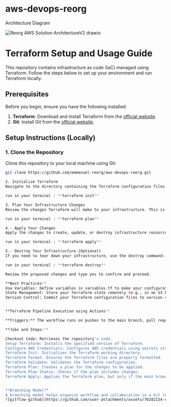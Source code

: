# aws-devops-reorg

Architecture Diagram

![Reorg AWS Solution ArchitectureV2 drawio](https://github.com/user-attachments/assets/0c4b1d75-5a4e-483d-99d6-45f6304a1f92)



# Terraform Setup and Usage Guide

This repository contains infrastructure as code (IaC) managed using Terraform. Follow the steps below to set up your environment and run Terraform locally.

## Prerequisites

Before you begin, ensure you have the following installed:

1. **Terraform**: Download and install Terraform from the [official website](https://www.terraform.io/downloads.html).
2. **Git**: Install Git from the [official website](https://git-scm.com/downloads).

## Setup Instructions (Locally)

### 1. Clone the Repository

Clone this repository to your local machine using Git:

```bash
git clone https://github.com/emmanuel-reorg/aws-devops-reorg.git

2. Initialize Terraform
Navigate to the directory containing the Terraform configuration files (usually main.tf, variables.tf, outputs.tf, etc.). Initialize Terraform to download the necessary provider plugins:

run in your terminal : **terraform init**

3. Plan Your Infrastructure Changes
Review the changes Terraform will make to your infrastructure. This is a safe way to check what will happen without actually applying the changes:

run in your terminal : **terraform plan**

4.- Apply Your Changes
Apply the changes to create, update, or destroy infrastructure resources:

run in your terminal : **terraform apply**

5.- Destroy Your Infrastructure (Optional)
If you need to tear down your infrastructure, use the destroy command:

run in your terminal : **terraform destroy**

Review the proposed changes and type yes to confirm and proceed.

**Best Practices**
Use Variables: Define variables in variables.tf to make your configuration flexible and reusable. Provide default values where appropriate and use terraform.tfvars or environment variables to set sensitive or environment-specific values.
State Management: Store your Terraform state remotely (e.g., in an S3 bucket) to enable collaboration and ensure state consistency.
Version Control: Commit your Terraform configuration files to version control, but never commit sensitive information such as AWS credentials or Terraform state files.


**Terraform Pipeline Execution using Actions**

**Triggers:** The workflow runs on pushes to the main branch, pull requests targeting main, and manual triggers via workflow_dispatch.

**Jobs and Steps:**

Checkout Code: Retrieves the repository's code.
Setup Terraform: Installs the specified version of Terraform.
Configure AWS Credentials: Configures AWS credentials using secrets stored in GitHub.
Terraform Init: Initializes the Terraform working directory.
Terraform Format: Ensures the Terraform files are properly formatted.
Terraform Validate: Validates the Terraform configuration.
Terraform Plan: Creates a plan for the changes to be applied.
Terraform Plan Status: Checks if the plan includes changes.
Terraform Apply: Applies the Terraform plan, but only if the main branch is being updated and changes are detected.


**Branching Model**
A branching model helps organize workflow and collaboration in a Git repository. Here, we'll describe a GitHub branching model using main, develop, and feature branches. This model is commonly known as GitFlow.
![gitflow-github](https://github.com/user-attachments/assets/76282154-ca94-4335-af55-692d48b80d6c)

